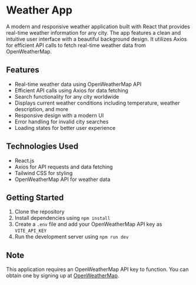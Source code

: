 # Weather App

A modern and responsive weather application built with React that provides real-time weather information for any city. The app features a clean and intuitive user interface with a beautiful background design. It utilizes Axios for efficient API calls to fetch real-time weather data from OpenWeatherMap.

## Features

- Real-time weather data using OpenWeatherMap API
- Efficient API calls using Axios for data fetching
- Search functionality for any city worldwide
- Displays current weather conditions including temperature, weather description, and more
- Responsive design with a modern UI
- Error handling for invalid city searches
- Loading states for better user experience

## Technologies Used

- React.js
- Axios for API requests and data fetching
- Tailwind CSS for styling
- OpenWeatherMap API for weather data

## Getting Started

1. Clone the repository
2. Install dependencies using `npm install`
3. Create a `.env` file and add your OpenWeatherMap API key as `VITE_API_KEY`
4. Run the development server using `npm run dev`

## Note

This application requires an OpenWeatherMap API key to function. You can obtain one by signing up at [OpenWeatherMap](https://openweathermap.org/api).
